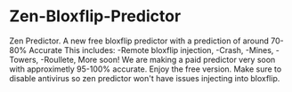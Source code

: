 # Zen-Bloxflip-Predictor
Zen Predictor. A new free bloxflip predictor with a prediction of around 70-80% Accurate This includes: -Remote bloxflip injection, -Crash, -Mines, -Towers, -Roullete, More soon! We are making a paid predictor very soon with approximetly 95-100% accurate. Enjoy the free version. Make sure to disable antivirus so zen predictor won't have issues injecting into bloxflip.
